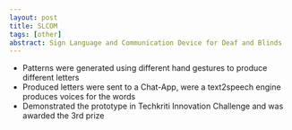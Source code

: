 ```yaml
---
layout: post
title: SLCOM
tags: [other]
abstract: Sign Language and Communication Device for Deaf and Blinds
---
```

- Patterns were generated using different hand gestures to produce different letters
- Produced letters were sent to a Chat-App, were a text2speech engine produces voices for the words
- Demonstrated the prototype in Techkriti Innovation Challenge and was awarded the 3rd prize
